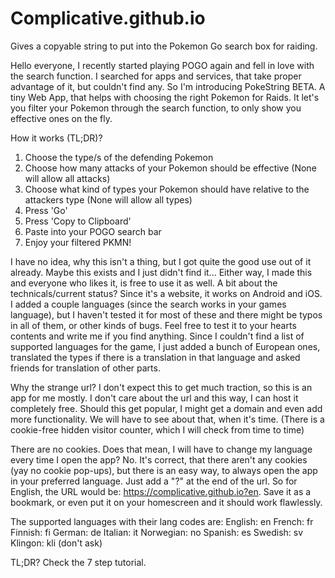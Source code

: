 # Complicative.github.io
Gives a copyable string to put into the Pokemon Go search box for raiding.

Hello everyone,
I recently started playing POGO again and fell in love with the search function. 
I searched for apps and services, that take proper advantage of it, but couldn't find any.
So I'm introducing PokeString BETA. 
A tiny Web App, that helps with choosing the right Pokemon for Raids. 
It let's you filter your Pokemon through the search function, to only show you effective ones on the fly.

How it works (TL;DR)?
1. Choose the type/s of the defending Pokemon
2. Choose how many attacks of your Pokemon should be effective (None will allow all attacks)
3. Choose what kind of types your Pokemon should have relative to the attackers type (None will allow all types)
4. Press 'Go'
5. Press 'Copy to Clipboard'
6. Paste into your POGO search bar
7. Enjoy your filtered PKMN!

I have no idea, why this isn't a thing, but I got quite the good use out of it already. 
Maybe this exists and I just didn't find it... Either way, I made this and everyone who likes it, is free to use it as well.
A bit about the technicals/current status?
Since it's a website, it works on Android and iOS. 
I added a couple languages (since the search works in your games language), 
but I haven't tested it for most of these and there might be typos in all of them, or other kinds of bugs. 
Feel free to test it to your hearts contents and write me if you find anything. 
Since I couldn't find a list of supported languages for the game, 
I just added a bunch of European ones, translated the types if there is a translation in that language and asked friends for translation of other parts. 

Why the strange url?
I don't expect this to get much traction, so this is an app for me mostly. 
I don't care about the url and this way, I can host it completely free. 
Should this get popular, I might get a domain and even add more functionality. 
We will have to see about that, when it's time. (There is a cookie-free hidden visitor counter, which I will check from time to time)

There are no cookies. Does that mean, I will have to change my language every time I open the app?
No. It's correct, that there aren't any cookies (yay no cookie pop-ups), but there is an easy way, 
to always open the app in your preferred language. Just add a "?<lang>" at the end of the url. 
So for English, the URL would be: https://complicative.github.io?en. 
Save it as a bookmark, or even put it on your homescreen and it should work flawlessly.
  
The supported languages with their lang codes are:
English: en
French: fr
Finnish: fi
German: de
Italian: it
Norwegian: no
Spanish: es
Swedish: sv
Klingon: kli (don't ask)

TL;DR? Check the 7 step tutorial.

